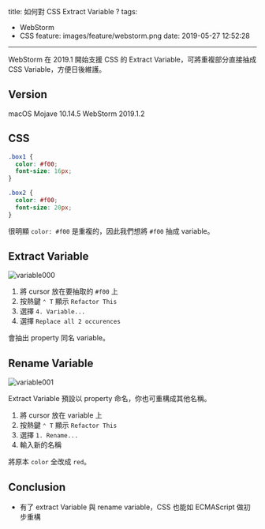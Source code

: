 title: 如何對 CSS Extract Variable ?
tags:
  - WebStorm
  - CSS
feature: images/feature/webstorm.png
date: 2019-05-27 12:52:28
---
WebStorm 在 2019.1 開始支援 CSS 的 Extract Variable，可將重複部分直接抽成 CSS Variable，方便日後維護。

<!-- more -->

## Version

macOS Mojave 10.14.5
WebStorm 2019.1.2

## CSS

```css
.box1 {
  color: #f00;
  font-size: 16px;
}

.box2 {
  color: #f00;
  font-size: 20px;
}
```

很明顯 `color: #f00` 是重複的，因此我們想將 `#f00` 抽成 variable。

## Extract Variable

![variable000](/images/webstorm/css-extract-variable/variable000.gif)

1. 將 cursor 放在要抽取的 `#f00` 上
2. 按熱鍵 `⌃ T` 顯示 `Refactor This`
3. 選擇 `4. Variable...`
4. 選擇 `Replace all 2 occurences`

會抽出 property 同名 variable。

## Rename Variable

![variable001](/images/webstorm/css-extract-variable/variable001.gif)

Extract Variable 預設以 property 命名，你也可重構成其他名稱。

1. 將 cursor 放在 variable 上
2. 按熱鍵 `⌃ T` 顯示 `Refactor This`
3. 選擇 `1. Rename...`
4. 輸入新的名稱

將原本 `color` 全改成 `red`。

## Conclusion

* 有了 extract Variable 與 rename variable，CSS 也能如 ECMAScript 做初步重構